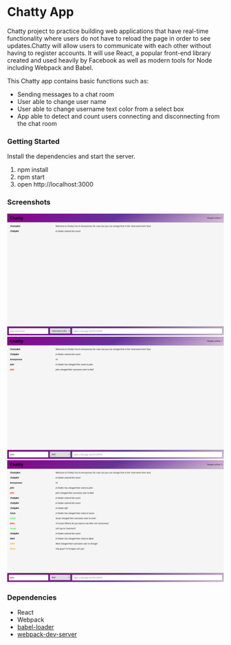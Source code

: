 Chatty App
=====================

Chatty project to practice building web applications that have real-time functionality where users do not have to reload the page in order to see updates.Chatty will allow users to communicate with each other without having to register accounts. It will use React, a popular front-end library created and used heavily by Facebook as well as modern tools for Node including Webpack and Babel. 

This Chatty app contains basic functions such as:
* Sending messages to a chat room
* User able to change user name
* User able to change username text color from a select box
* App able to detect and count users connecting and disconnecting from the chat room

### Getting Started

Install the dependencies and start the server.

1. npm install
2. npm start
3. open http://localhost:3000

### Screenshots

![Home page](https://github.com/jv-cortez/chattyapp/blob/master/docs/homepage.png "Home Page")
![Color & Username Change](https://github.com/jv-cortez/chattyapp/blob/master/docs/functions.png "Using username custamization tools")
![Chat & User count](https://github.com/jv-cortez/chattyapp/blob/master/docs/chatfunctionsWithusercount.png "Using user counter on top left")

### Dependencies

* React
* Webpack
* [babel-loader](https://github.com/babel/babel-loader)
* [webpack-dev-server](https://github.com/webpack/webpack-dev-server)
